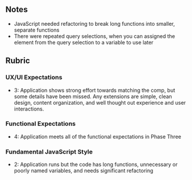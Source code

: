 ## Notes

* JavaScript needed refactoring to break long functions into smaller, separate functions
* There were repeated query selections, when you can assigned the element from the query selection to a variable to use later

## Rubric

### UX/UI Expectations

- 3: Application shows strong effort towards matching the comp, but some details have been missed. Any extensions are simple, clean design, content organization, and well thought out experience and user interactions.

### Functional Expectations

- 4: Application meets all of the functional expectations in Phase Three

### Fundamental JavaScript Style

- 2: Application runs but the code has long functions, unnecessary or poorly named variables, and needs significant refactoring
